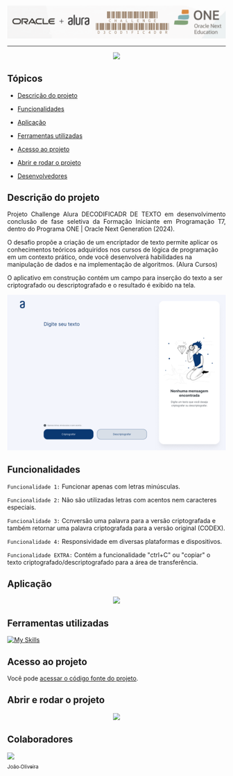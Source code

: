 ![Challenge Decodificador Alura](./assets/ReadMeChallenge.png)

<hr>
<p></p>
<p align="center">
   <img src="https://img.shields.io/static/v1?label=STATUS&message=EM%20DESENVOLVIMENTO&color=RED&style=for-the-badge" #vitrinedev/>
</p>

## Tópicos 

- [Descrição do projeto](#descrição-do-projeto)

- [Funcionalidades](#funcionalidades)

- [Aplicação](#aplicação)

- [Ferramentas utilizadas](#ferramentas-utilizadas)

- [Acesso ao projeto](#acesso-ao-projeto)

- [Abrir e rodar o projeto](#abrir-e-rodar-o-projeto)

- [Desenvolvedores](#desenvolvedores)

## Descrição do projeto 

<p align="justify">
Projeto Challenge Alura DECODIFICADR DE TEXTO em desenvolvimento conclusão de fase seletiva da Formação Iniciante em Programação T7, dentro do Programa ONE | Oracle Next Generation (2024).

O desafio propõe a criação de um encriptador de texto permite aplicar os conhecimentos teóricos adquiridos nos cursos de lógica de programação em um contexto prático, onde você desenvolverá habilidades na manipulação de dados e na implementação de algoritmos. (Alura Cursos) 

O aplicativo em construção contém um campo para inserção do texto a ser criptografado ou descriptografado e o resultado é exibido na tela. 


![Descrição do Modelo do Projeto Challenge Alura - DECODIFICADOR | Programa ONE (2024).](/assets/Decodificador%20-%201%20Desktop.png)
</p>

## Funcionalidades

`Funcionalidade 1:` Funcionar apenas com letras minúsculas.

`Funcionalidade 2:` Não são utilizadas letras com acentos nem caracteres especiais.

`Funcionalidade 3:` Ccnversão uma palavra para a versão criptografada e também retornar uma palavra criptografada para a versão original (CODEX).

`Funcionalidade 4:` Responsividade em diversas plataformas e dispositivos.

`Funcionalidade EXTRA:` Contém a funcionalidade "ctrl+C" ou "copiar" o texto criptografado/descriptografado para a área de transferência.

## Aplicação

<p align="center">
   <img src="https://img.shields.io/static/v1?label=STATUS&message=EM%20DESENVOLVIMENTO&color=RED&style=for-the-badge" #vitrinedev/>
</p>

###

## Ferramentas utilizadas

[![My Skills](https://skillicons.dev/icons?i=js,html,css)](https://skillicons.dev)

###

## Acesso ao projeto

Você pode [acessar o código fonte do projeto](https://github.com/jjofilho/projeto_challenge_alura).

## Abrir e rodar o projeto

<p align="center">
   <img src="https://img.shields.io/static/v1?label=STATUS&message=EM%20DESENVOLVIMENTO&color=RED&style=for-the-badge" #vitrinedev/>
</p>

## Colaboradores

[<img src="https://avatars.githubusercontent.com/u/170963236?u=a8c7f81bbb6eba3f775a6f5f65098aace7bbef9d&v=4&size=64" width=115> <br><sub>João Oliveira</sub><br>](https://github.com/jjofilho)
